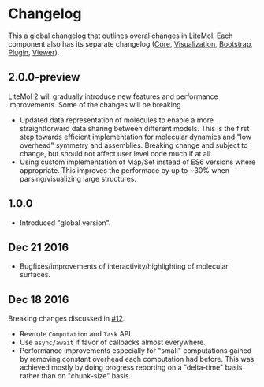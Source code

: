 Changelog
=========

This a global changelog that outlines overal changes in LiteMol. 
Each component also has its separate changelog 
([Core](src/Core/CHANGELOG.md), [Visualization](src/Visualization/CHANGELOG.md), [Bootstrap](src/Bootstrap/CHANGELOG.md), [Plugin](src/Plugin/CHANGELOG.md), [Viewer](src/Viewer/CHANGELOG.md)).


2.0.0-preview
-----------

LiteMol 2 will gradually introduce new features and performance improvements. Some of the changes will be breaking.

* Updated data representation of molecules to enable a more straightforward data sharing between different models. This is the first step towards efficient implementation for molecular dynamics and "low overhead" symmetry and assemblies. Breaking change and subject to change, but should not affect user level code much if at all.
* Using custom implementation of Map/Set instead of ES6 versions where appropriate. This improves the performace by up to ~30% when parsing/visualizing large structures.

1.0.0
-----------

* Introduced "global version".

Dec 21 2016
-----------

* Bugfixes/improvements of interactivity/highlighting of molecular surfaces.

Dec 18 2016
-----------

Breaking changes discussed in [#12](https://github.com/dsehnal/LiteMol/issues/12).

* Rewrote ``Computation`` and ``Task`` API.
* Use ``async/await`` if favor of callbacks almost everywhere.
* Performance improvements especially for "small" computations gained
  by removing constant overhead each computation had before. 
  This was achieved mostly by doing progress reporting on
  a "delta-time" basis rather than on "chunk-size" basis.